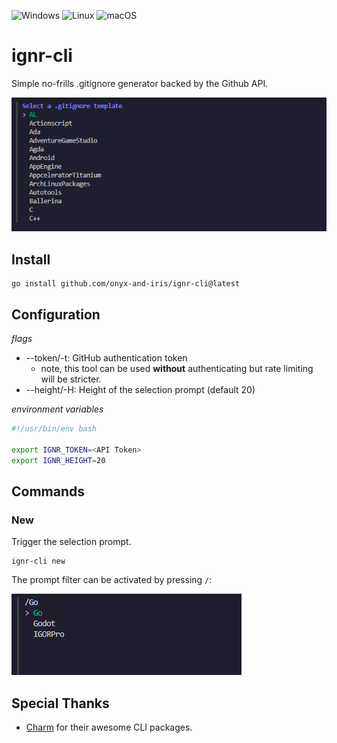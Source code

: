 ![Windows](https://img.shields.io/badge/Windows-0078D6?style=for-the-badge&logo=windows&logoColor=white)
![Linux](https://img.shields.io/badge/Linux-FCC624?style=for-the-badge&logo=linux&logoColor=black)
![macOS](https://img.shields.io/badge/mac%20os-000000?style=for-the-badge&logo=macos&logoColor=F0F0F0)

# ignr-cli

Simple no-frills .gitignore generator backed by the Github API.

![Selection Prompt](./img/selectionprompt.png)

## Install

```console
go install github.com/onyx-and-iris/ignr-cli@latest
```

## Configuration

*flags*

-   --token/-t: GitHub authentication token
    -   note, this tool can be used **without** authenticating but rate limiting will be stricter.
-   --height/-H: Height of the selection prompt (default 20)

*environment variables*

```bash
#!/usr/bin/env bash

export IGNR_TOKEN=<API Token>
export IGNR_HEIGHT=20
```

## Commands

### New

Trigger the selection prompt.

```console
ignr-cli new
```

The prompt filter can be activated by pressing `/`:

![Prompt Filter](./img/promptfilter.png)

## Special Thanks

-   [Charm](https://github.com/charmbracelet) for their awesome CLI packages.
